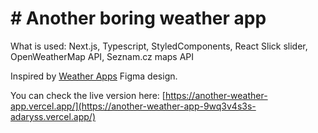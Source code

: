 # # Another boring weather app

What is used: Next.js, Typescript, StyledComponents, React Slick slider, OpenWeatherMap API, Seznam.cz maps API

Inspired by [Weather Apps](https://www.figma.com/community/file/975891254792978312) Figma design.


You can check the live version here: [https://another-weather-app.vercel.app/](https://another-weather-app-9wq3v4s3s-adaryss.vercel.app/)
